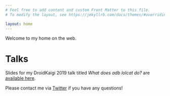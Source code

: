 ```yaml
---
# Feel free to add content and custom Front Matter to this file.
# To modify the layout, see https://jekyllrb.com/docs/themes/#overriding-theme-defaults

layout: home
---
```


Welcome to my home on the web.

# Talks

Slides for my DroidKaigi 2019 talk titled *What does adb lolcat do?* are
[available here](/adb-lolcat-deep-dive/slides-html/index.html).

Please contact me via [Twitter](https://twitter.com/ravisu) if you have any questions!